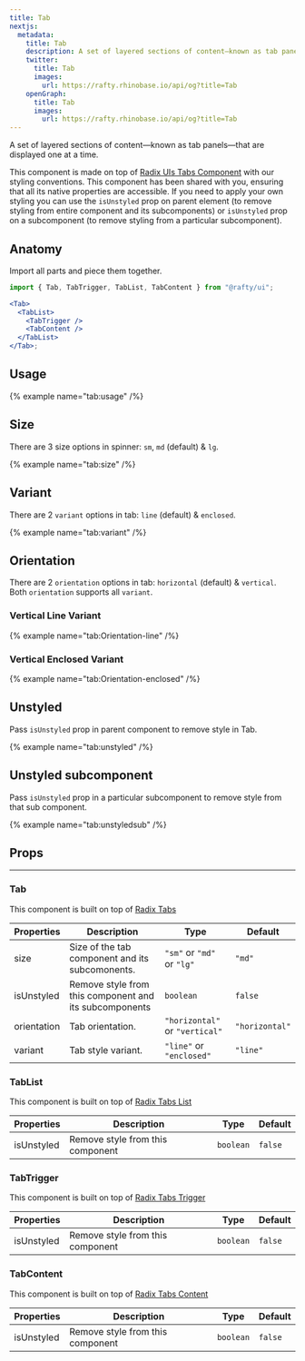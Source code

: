 ```yaml
---
title: Tab
nextjs:
  metadata:
    title: Tab
    description: A set of layered sections of content—known as tab panels—that are displayed one at a time.
    twitter:
      title: Tab
      images:
        url: https://rafty.rhinobase.io/api/og?title=Tab
    openGraph:
      title: Tab
      images:
        url: https://rafty.rhinobase.io/api/og?title=Tab
---
```


A set of layered sections of content—known as tab panels—that are displayed one at a time.

This component is made on top of [Radix UIs Tabs Component](https://www.radix-ui.com/primitives/docs/components/tabs) with our styling conventions. This component has been shared with you, ensuring that all its native properties are accessible. If you need to apply your own styling you can use the `isUnstyled` prop on parent element (to remove styling from entire component and its subcomponents) or `isUnstyled` prop on a subcomponent (to remove styling from a particular subcomponent).

## Anatomy

Import all parts and piece them together.

```jsx
import { Tab, TabTrigger, TabList, TabContent } from "@rafty/ui";

<Tab>
  <TabList>
    <TabTrigger />
    <TabContent />
  </TabList>
</Tab>;
```

## Usage

{% example name="tab:usage" /%}

## Size

There are 3 size options in spinner: `sm`, `md` (default) & `lg`.

{% example name="tab:size" /%}

## Variant

There are 2 `variant` options in tab: `line` (default) & `enclosed`.

{% example name="tab:variant" /%}

## Orientation

There are 2 `orientation` options in tab: `horizontal` (default) & `vertical`.
Both `orientation` supports all `variant`.

### Vertical Line Variant

{% example name="tab:Orientation-line" /%}

### Vertical Enclosed Variant

{% example name="tab:Orientation-enclosed" /%}

## Unstyled

Pass `isUnstyled` prop in parent component to remove style in Tab.

{% example name="tab:unstyled" /%}

## Unstyled subcomponent

Pass `isUnstyled` prop in a particular subcomponent to remove style from that sub component.

{% example name="tab:unstyledsub" /%}

## Props

---

### Tab

This component is built on top of [Radix Tabs](https://www.radix-ui.com/primitives/docs/components/tabs#root)

| Properties  | Description                                            | Type                           | Default        |
| ----------- | ------------------------------------------------------ | ------------------------------ | -------------- |
| size        | Size of the tab component and its subcomonents.        | `"sm"` or `"md"` or `"lg"`     | `"md"`         |
| isUnstyled  | Remove style from this component and its subcomponents | `boolean`                      | `false`        |
| orientation | Tab orientation.                                       | `"horizontal"` or `"vertical"` | `"horizontal"` |
| variant     | Tab style variant.                                     | `"line"` or `"enclosed"`       | `"line"`       |

### TabList

This component is built on top of [Radix Tabs List](https://www.radix-ui.com/primitives/docs/components/tabs#list)

| Properties | Description                      | Type      | Default |
| ---------- | -------------------------------- | --------- | ------- |
| isUnstyled | Remove style from this component | `boolean` | `false` |

### TabTrigger

This component is built on top of [Radix Tabs Trigger](https://www.radix-ui.com/primitives/docs/components/tabs#trigger)

| Properties | Description                      | Type      | Default |
| ---------- | -------------------------------- | --------- | ------- |
| isUnstyled | Remove style from this component | `boolean` | `false` |

### TabContent

This component is built on top of [Radix Tabs Content](https://www.radix-ui.com/primitives/docs/components/tabs#content)

| Properties | Description                      | Type      | Default |
| ---------- | -------------------------------- | --------- | ------- |
| isUnstyled | Remove style from this component | `boolean` | `false` |
